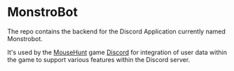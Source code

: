 # MonstroBot

The repo contains the backend for the Discord Application currently named Monstrobot.

It's used by the [MouseHunt](https://www.mousehuntgame) game [Discord](https://discordapp.com/invite/Ya9zEdk) for integration of user data within the game to support various features within the Discord server.
